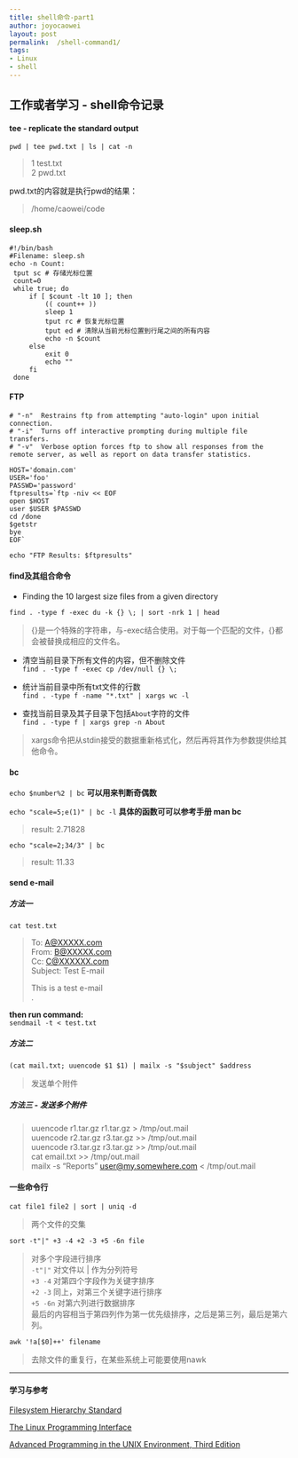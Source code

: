 ```yaml
---
title: shell命令-part1
author: joyocaowei
layout: post
permalink:  /shell-command1/
tags:
- Linux
- shell
---
```


**工作或者学习 - shell命令记录**
--------


####  tee - replicate the standard output
```  
pwd | tee pwd.txt | ls | cat -n  
```  
 >1  test.txt  
 >2  pwd.txt  

 pwd.txt的内容就是执行pwd的结果： 
 >/home/caowei/code  
 
<!--more-->  
#### sleep.sh  
```  
#!/bin/bash  
#Filename: sleep.sh  
echo -n Count:  
 tput sc # 存储光标位置  
 count=0  
 while true; do  
     if [ $count -lt 10 ]; then  
         (( count++ ))  
         sleep 1  
         tput rc # 恢复光标位置  
         tput ed # 清除从当前光标位置到行尾之间的所有内容  
         echo -n $count  
     else  
         exit 0  
         echo ""  
     fi  
 done  
```  
 
#### FTP  
```  
# "-n"  Restrains ftp from attempting "auto-login" upon initial connection.  
# "-i"  Turns off interactive prompting during multiple file transfers.  
# "-v"  Verbose option forces ftp to show all responses from the remote server, as well as report on data transfer statistics.  

HOST='domain.com'  
USER='foo'  
PASSWD='password'  
ftpresults=`ftp -niv << EOF  
open $HOST  
user $USER $PASSWD  
cd /done  
$getstr  
bye  
EOF`  

echo "FTP Results: $ftpresults"  
```  
#### find及其组合命令  
- Finding the 10 largest size files from a given directory  
```  
find . -type f -exec du -k {} \; | sort -nrk 1 | head  
```  
 >{}是一个特殊的字符串，与-exec结合使用。对于每一个匹配的文件，{}都会被替换成相应的文件名。 

- 清空当前目录下所有文件的内容，但不删除文件  
   `find . -type f -exec cp /dev/null {} \;`  
   
- 统计当前目录中所有txt文件的行数  
  `find . -type f -name "*.txt" | xargs wc -l`  
  
- 查找当前目录及其子目录下包括`About`字符的文件  
`find . -type f | xargs grep -n About`  
>xargs命令把从stdin接受的数据重新格式化，然后再将其作为参数提供给其他命令。 


#### bc
`echo $number%2 | bc` **可以用来判断奇偶数**  

`echo "scale=5;e(1)" | bc -l` **具体的函数可可以参考手册 man bc**
>result: 2.71828

`echo "scale=2;34/3" | bc`
>result: 11.33

#### send e-mail
##### 方法一
`cat test.txt`  
> To: A@XXXXX.com  
From: B@XXXXX.com  
Cc: C@XXXXXX.com  
Subject: Test E-mail  
>  
>This is a test e-mail  
.  

**then run command:**  
`sendmail -t < test.txt`  

##### 方法二  
`(cat mail.txt; uuencode $1 $1) | mailx -s "$subject" $address`  
>发送单个附件  

##### 方法三 - 发送多个附件
>uuencode r1.tar.gz r1.tar.gz > /tmp/out.mail  
 uuencode r2.tar.gz r3.tar.gz >> /tmp/out.mail  
uuencode r3.tar.gz r3.tar.gz >> /tmp/out.mail  
cat email.txt >> /tmp/out.mail  
mailx -s “Reports” user@my.somewhere.com < /tmp/out.mail  

#### 一些命令行
`cat file1 file2 | sort | uniq -d`
>两个文件的交集

`sort -t"|" +3 -4 +2 -3 +5 -6n file `
>对多个字段进行排序   
`-t"|"` 对文件以 | 作为分列符号  
`+3 -4` 对第四个字段作为关键字排序  
`+2 -3` 同上，对第三个关键字进行排序  
`+5 -6n` 对第六列进行数据排序  
最后的内容相当于第四列作为第一优先级排序，之后是第三列，最后是第六列。

`awk '!a[$0]++' filename`
>去除文件的重复行，在某些系统上可能要使用nawk

------
#### 学习与参考
[Filesystem Hierarchy Standard](http://www.pathname.com/fhs/)  
  
[The Linux Programming Interface](http://man7.org/tlpi/)  
  
[Advanced Programming in the UNIX Environment, Third Edition](http://www.apuebook.com/apue3e.html)  
